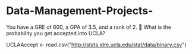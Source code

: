 # Data-Management-Projects-

You have a GRE of 600, a GPA of 3.5, and a rank of 2.  What is the probability you get accepted into UCLA?

UCLAAccept <- read.csv("http://stats.idre.ucla.edu/stat/data/binary.csv")
